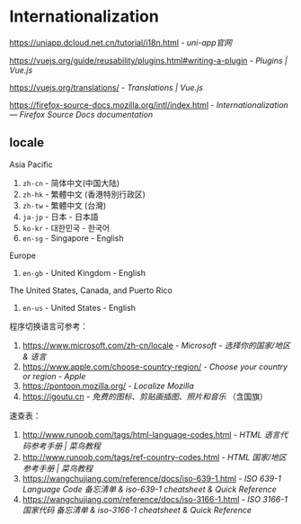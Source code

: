 # Internationalization

https://uniapp.dcloud.net.cn/tutorial/i18n.html - *uni-app官网*

https://vuejs.org/guide/reusability/plugins.html#writing-a-plugin - *Plugins | Vue.js*

https://vuejs.org/translations/ - *Translations | Vue.js*

https://firefox-source-docs.mozilla.org/intl/index.html - *Internationalization — Firefox Source Docs documentation*

## locale

Asia Pacific
1. `zh-cn` - 简体中文(中国大陆)
2. `zh-hk` - 繁體中文 (香港特別行政区)
3. `zh-tw` - 繁體中文 (台灣)
4. `ja-jp` - 日本 - 日本語
5. `ko-kr` - 대한민국 - 한국어
6. `en-sg` - Singapore - English

Europe
1. `en-gb` - United Kingdom - English

The United States, Canada, and Puerto Rico
1. `en-us` - United States - English

程序切换语言可参考：

1. https://www.microsoft.com/zh-cn/locale - *Microsoft - 选择你的国家/地区 & 语言*
2. https://www.apple.com/choose-country-region/ - *Choose your country or region - Apple*
3. https://pontoon.mozilla.org/ - *Localize Mozilla*
4. https://igoutu.cn - *免费的图标、剪贴画插图、照片和音乐* （含国旗）

速查表：

1. http://www.runoob.com/tags/html-language-codes.html - *HTML 语言代码参考手册 | 菜鸟教程*
2. http://www.runoob.com/tags/ref-country-codes.html - *HTML 国家/地区参考手册 | 菜鸟教程*
3. https://wangchujiang.com/reference/docs/iso-639-1.html - *ISO 639-1 Language Code 备忘清单 & iso-639-1 cheatsheet & Quick Reference*
4. https://wangchujiang.com/reference/docs/iso-3166-1.html - *ISO 3166-1 国家代码 备忘清单 & iso-3166-1 cheatsheet & Quick Reference*